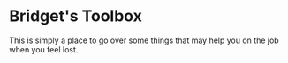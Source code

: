 # Bridget's Toolbox

This is simply a place to go over some things that may help you on the job when you feel lost.
